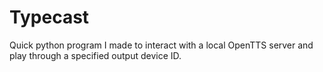 # Typecast
Quick python program I made to interact with a local OpenTTS server and play through a specified output device ID.
